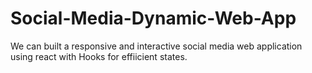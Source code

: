 # Social-Media-Dynamic-Web-App
We can built a responsive and interactive social media web application using react with Hooks for effiicient states.
